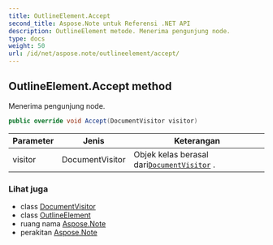 ```yaml
---
title: OutlineElement.Accept
second_title: Aspose.Note untuk Referensi .NET API
description: OutlineElement metode. Menerima pengunjung node.
type: docs
weight: 50
url: /id/net/aspose.note/outlineelement/accept/
---
```

## OutlineElement.Accept method

Menerima pengunjung node.

```csharp
public override void Accept(DocumentVisitor visitor)
```

| Parameter | Jenis | Keterangan |
| --- | --- | --- |
| visitor | DocumentVisitor | Objek kelas berasal dari[`DocumentVisitor`](../../documentvisitor/) . |

### Lihat juga

* class [DocumentVisitor](../../documentvisitor/)
* class [OutlineElement](../)
* ruang nama [Aspose.Note](../../outlineelement/)
* perakitan [Aspose.Note](../../../)


